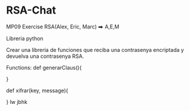 # RSA-Chat
MP09 Exercise
RSA(Alex, Eric, Marc) ⮕ A,E,M

Libreria python

Crear una libreria de funciones que reciba una contrasenya encriptada y devuelva una contrasenya RSA.

Functions:
  def generarClaus(){

  }

  def xifrar(key, message){
    
  }
  lw  jbhk
